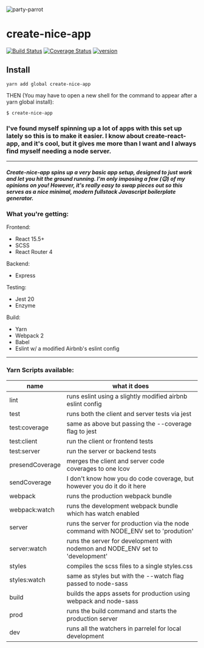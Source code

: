 ![party-parrot](https://media.giphy.com/media/l3q2zVr6cu95nF6O4/giphy.gif)

# create-nice-app
[![Build Status](https://travis-ci.org/brantstuns/create-nice-app.svg?branch=master)](https://travis-ci.org/brantstuns/create-nice-app)
[![Coverage Status](https://coveralls.io/repos/github/brantstuns/create-nice-app/badge.svg?branch=master)](https://coveralls.io/github/brantstuns/create-nice-app?branch=master)
[![version](https://badge.fury.io/js/create-nice-app.svg)](https://badge.fury.io/js/create-nice-app)

## Install
```
yarn add global create-nice-app 
```
THEN (You may have to open a new shell for the command to appear after a yarn global install):
```
$ create-nice-app 
```

### I've found myself spinning up a lot of apps with this set up lately so this is to make it easier. I know about create-react-app, and it's cool, but it gives me more than I want and I always find myself needing a node server. 
---
##### Create-nice-app spins up a very basic app setup, designed to just work and let you hit the ground running. I'm only imposing a few (😉) of my opinions on you! However, it's really easy to swap pieces out so this serves as a nice minimal, modern  fullstack Javascript boilerplate generator.

### What you're getting:
Frontend: 
- React 15.5+
- SCSS
- React Router 4

Backend:
- Express

Testing:
- Jest 20
- Enzyme

Build:
- Yarn
- Webpack 2
- Babel
- Eslint w/ a modified Airbnb's eslint config
---
### Yarn Scripts available: 
| name | what it does | 
| --- | --- |
| lint | runs eslint using a slightly modified airbnb eslint config |
| test | runs both the client and server tests via jest |
| test:coverage | same as above but passing the --coverage flag to jest |
| test:client | run the client or frontend tests |
| test:server | run the server or backend tests |
| presendCoverage | merges the client and server code coverages to one lcov |
| sendCoverage | I don't know how you do code coverage, but however you do it do it here |
| webpack | runs the production webpack bundle |
| webpack:watch | runs the development webpack bundle which has watch enabled |
| server | runs the server for production via the node command with NODE_ENV set to 'prodution' |
| server:watch | runs the server for development with nodemon and NODE_ENV set to 'development' |
| styles | compiles the scss files to a single styles.css |
| styles:watch | same as styles but with the --watch flag passed to node-sass |
| build | builds the apps assets for production using webpack and node-sass |
| prod | runs the build command and starts the production server |
| dev | runs all the watchers in parrelel for local development |
